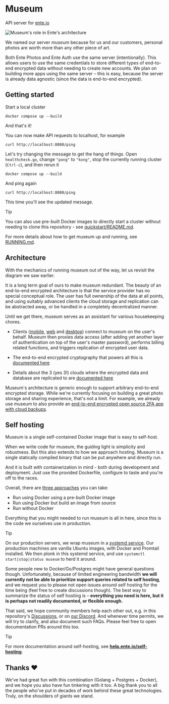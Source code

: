 # Museum

API server for [ente.io](https://ente.io)

![Museum's role in Ente's architecture](scripts/images/museum.png)

We named our server _museum_ because for us and our customers, personal photos
are worth more than any other piece of art.

Both Ente Photos and Ente Auth use the same server (intentionally). This allows
users to use the same credentials to store different types of end-to-end
encrypted data without needing to create new accounts. We plan on building more
apps using the same server – this is easy, because the server is already data
agnostic (since the data is end-to-end encrypted).

## Getting started

Start a local cluster

    docker compose up --build

And that's it!

You can now make API requests to localhost, for example

    curl http://localhost:8080/ping

Let's try changing the message to get the hang of things. Open `healthcheck.go`,
change `"pong"` to `"kong"`, stop the currently running cluster (`Ctrl-c`), and
then rerun it

    docker compose up --build

And ping again

    curl http://localhost:8080/ping

This time you'll see the updated message.

> [!TIP]
>
> You can also use pre-built Docker images to directly start a cluster without
> needing to clone this repository - see
> [quickstart/README.md](quickstart/README.md).

For more details about how to get museum up and running, see
[RUNNING.md](RUNNING.md).

## Architecture

With the mechanics of running museum out of the way, let us revisit the diagram
we saw earlier.

It is a long term goal of ours to make museum redundant. The beauty of an
end-to-end encrypted architecture is that the service provider has no special
conceptual role. The user has full ownership of the data at all points, and
using suitably advanced clients the cloud storage and replication can be
abstracted away, or be handled in a completely decentralized manner.

Until we get there, museum serves as an assistant for various housekeeping
chores.

* Clients ([mobile](../mobile), [web](../web) and [desktop](../desktop)) connect
  to museum on the user's behalf. Museum then proxies data access (after adding
  yet another layer of authentication on top of the user's master password),
  performs billing related functions, and triggers replication of encrypted user
  data.

* The end-to-end encrypted cryptography that powers all this is [documented
  here](https://ente.io/architecture)

* Details about the 3 (yes 3!) clouds where the encrypted data and database are
  replicated to are [documented here](https://ente.io/reliability)

Museum's architecture is generic enough to support arbitrary end-to-end
encrypted storage. While we're currently focusing on building a great photo
storage and sharing experience, that's not a limit. For example, we already use
museum to also provide an [end-to-end encrypted open source 2FA app with cloud
backups](../auth).

## Self hosting

Museum is a single self-contained Docker image that is easy to self-host.

When we write code for museum, the guiding light is simplicity and robustness.
But this also extends to how we approach hosting. Museum is a single statically
compiled binary that can be put anywhere and directly run.

And it is built with containerization in mind - both during development and
deployment. Just use the provided Dockerfile, configure to taste and you're off
to the races.

Overall, there are [three approaches](RUNNING.md) you can take:

* Run using Docker using a pre-built Docker image
* Run using Docker but build an image from source
* Run without Docker

Everything that you might needed to run museum is all in here, since this is the
code we ourselves use in production.

> [!TIP]
>
> On our production servers, we wrap museum in a [systemd
> service](scripts/deploy/museum.service). Our production machines are vanilla
> Ubuntu images, with Docker and Promtail installed. We then plonk in this
> systemd service, and use `systemctl start|stop|status museum` to herd it
> around.

Some people new to Docker/Go/Postgres might have general questions though.
Unfortunately, because of limited engineering bandwidth **we will currently not
be able to prioritize support queries related to self hosting**, and we request
you to please not open issues around self hosting for the time being (feel free
to create discussions though). The best way to summarize the status of self
hosting is – **everything you need is here, but it is perhaps not readily
documented, or flexible enough.**

That said, we hope community members help each other out, e.g. in this
repository's [Discussions](https://github.com/ente-io/ente/discussions), or on
[our Discord](https://discord.gg/z2YVKkycX3). And whenever time permits, we will
try to clarify, and also document such FAQs. Please feel free to open
documentation PRs around this too.

> [!TIP]
>
> For more documentation around self-hosting, see
> **[help.ente.io/self-hosting](https://help.ente.io/self-hosting)**.

## Thanks ❤️

We've had great fun with this combination (Golang + Postgres + Docker), and we
hope you also have fun tinkering with it too. A big thank you to all the people
who've put in decades of work behind these great technologies. Truly, on the
shoulders of giants we stand.
